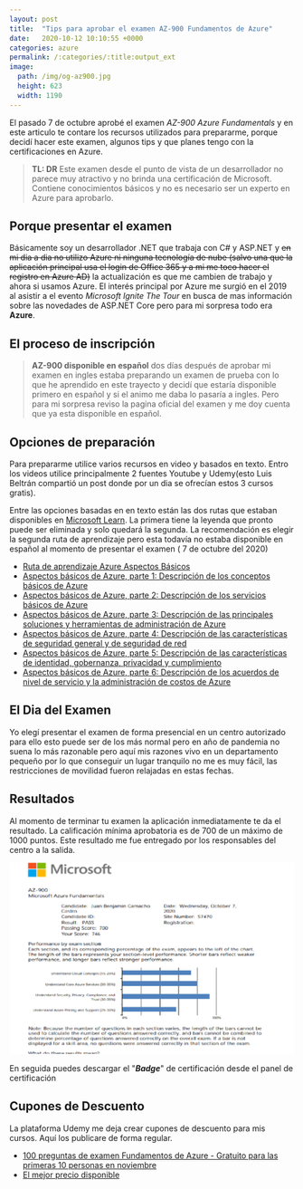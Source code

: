 ```yaml
---
layout: post
title:  "Tips para aprobar el examen AZ-900 Fundamentos de Azure"
date:   2020-10-12 10:10:55 +0000
categories: azure
permalink: /:categories/:title:output_ext
image:
  path: /img/og-az900.jpg
  height: 623
  width: 1190
---
```


El pasado 7 de octubre aprobé el examen _AZ-900 Azure Fundamentals_ y en este articulo te contare los recursos utilizados para prepararme, porque decidí hacer este examen, algunos tips y que planes tengo con la certificaciones en Azure.

> **TL: DR** Este examen desde el punto de vista de un desarrollador no parece muy atractivo y no brinda una certificación de Microsoft. Contiene conocimientos básicos y no es necesario ser un experto en Azure para aprobarlo.

## Porque presentar el examen

Básicamente soy un desarrollador .NET que trabaja con C# y ASP.NET y ~~en mi dia a dia no utilizo Azure ni ninguna tecnología de nube (salvo una que la aplicación principal usa el login de Office 365 y a mi me toco hacer el registro en Azure AD)~~ la actualización es que me cambien de trabajo y ahora si usamos Azure. El interés principal por Azure me surgió en el 2019 al asistir a el evento _Microsoft Ignite The Tour_ en busca de mas información sobre las novedades de ASP.NET Core pero para mi sorpresa todo era **Azure**.

## El proceso de inscripción

> **AZ-900 disponible en español** dos días después de aprobar mi examen en ingles estaba preparando un examen de prueba con lo que he aprendido en este trayecto y decidí que estaría disponible primero en español y si el animo me daba lo pasaría a ingles. Pero para mi sorpresa reviso la pagina oficial del examen y me doy cuenta que ya esta disponible en español.

## Opciones de preparación

Para prepararme utilice varios recursos en video y basados en texto. Entro los videos utilice principalmente 2 fuentes Youtube y Udemy(esto Luis Beltrán compartió un post donde por un dia se ofrecían estos 3 cursos gratis).

Entre las opciones basadas en en texto están las dos rutas que estaban disponibles en [Microsoft Learn](https://docs.microsoft.com/learn/). La primera tiene la leyenda que pronto puede ser eliminada y solo quedará la segunda. La recomendación es elegir la segunda ruta de aprendizaje pero esta todavía no estaba disponible en español al momento de presentar el examen ( 7 de octubre del 2020)

* [Ruta de aprendizaje Azure Aspectos Básicos](https://docs.microsoft.com/es-mx/learn/paths/azure-fundamentals/)
* [Aspectos básicos de Azure, parte 1: Descripción de los conceptos básicos de Azure](https://docs.microsoft.com/es-es/learn/paths/az-900-describe-cloud-concepts/)
* [Aspectos básicos de Azure, parte 2: Descripción de los servicios básicos de Azure](https://docs.microsoft.com/es-es/learn/paths/az-900-describe-core-solutions-management-tools-azure/)
* [Aspectos básicos de Azure, parte 3: Descripción de las principales soluciones y herramientas de administración de Azure](https://docs.microsoft.com/es-es/learn/paths/az-900-describe-general-security-network-security-features/)
* [Aspectos básicos de Azure, parte 4: Descripción de las características de seguridad general y de seguridad de red](https://docs.microsoft.com/es-es/learn/paths/az-900-describe-general-security-network-security-features/)
* [Aspectos básicos de Azure, parte 5: Descripción de las características de identidad, gobernanza, privacidad y cumplimiento](https://docs.microsoft.com/es-es/learn/paths/az-900-describe-identity-governance-privacy-compliance-features/)
* [Aspectos básicos de Azure, parte 6: Descripción de los acuerdos de nivel de servicio y la administración de costos de Azure](https://docs.microsoft.com/es-es/learn/paths/az-900-describe-azure-cost-management-service-level-agreements/)

## El Dia del Examen

Yo elegí presentar el examen de forma presencial en un centro autorizado para ello esto puede ser de los más normal pero en año de pandemia no suena lo más razonable pero aquí mis razones vivo en un departamento pequeño por lo que conseguir un lugar tranquilo no me es muy fácil, las restricciones de movilidad fueron relajadas en estas fechas.
## Resultados

Al momento de terminar tu examen la aplicación inmediatamente te da el resultado. La calificación mínima aprobatoria es de 700 de un máximo de 1000 puntos. Este resultado me fue entregado por los responsables del centro a la salida.

<img src="/img/az900-results.png" loading="lazy"  alt="Pantalla de resultados del Examen AZ900 Azure Fundamentals">

En seguida puedes descargar el "__*Badge*__" de certificación desde el panel de certificación

<div data-iframe-width="150" data-iframe-height="270" data-share-badge-id="44cc0f5b-9da4-40d2-8ab0-487e503c6db3" data-share-badge-host="https://www.youracclaim.com"></div><script type="text/javascript" async src="//cdn.youracclaim.com/assets/utilities/embed.js"></script>

## Cupones de Descuento

La plataforma Udemy me deja crear cupones de descuento para mis cursos. Aquí los publicare de forma regular.
* [100 preguntas de examen Fundamentos de Azure - Gratuito para las primeras 10 personas en noviembre](https://www.udemy.com/course/examenes-de-practica-az-900-fundamentos-de-azure/?couponCode=F1DB8D30DB6C87F66A35)
* [El mejor precio disponible](https://www.udemy.com/course/examenes-de-practica-az-900-fundamentos-de-azure/?couponCode=DC293952E62DD5FF8843)

